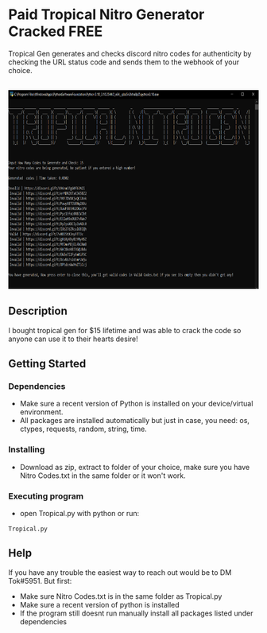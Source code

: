 # Paid Tropical Nitro Generator Cracked FREE

Tropical Gen generates and checks discord nitro codes for authenticity by checking the URL status code and sends them to the webhook of your choice.

<br />
<div align="center">
  <a href="https://github.com/brick-y/-CRACKED-Paid-Nitro-gen-Tropical-Nitro-Generator-cracked-free">
    <img src="images/Tropical.png" alt="Logo" width="700" height="400">
  </a>
 </div>
 
## Description

I bought tropical gen for $15 lifetime and was able to crack the code so anyone can use it to their hearts desire!

## Getting Started

### Dependencies

* Make sure a recent version of Python is installed on your device/virtual environment.
* All packages are installed automatically but just in case, you need: os, ctypes, requests, random, string, time.

### Installing

* Download as zip, extract to folder of your choice, make sure you have Nitro Codes.txt in the same folder or it won't work.

### Executing program

* open Tropical.py with python or run:
```
Tropical.py
```

## Help

If you have any trouble the easiest way to reach out would be to DM Tok#5951. But first:
* Make sure Nitro Codes.txt is in the same folder as Tropical.py
* Make sure a recent version of python is installed
* If the program still doesnt run manually install all packages listed under dependencies
